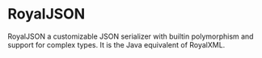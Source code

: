# RoyalJSON
 RoyalJSON a customizable JSON serializer with builtin polymorphism and support for complex types. It is the Java equivalent of RoyalXML.
